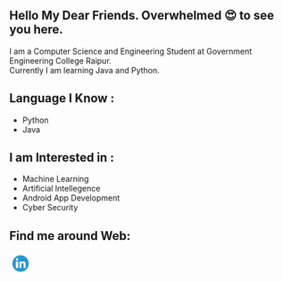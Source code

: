 ##  Hello My Dear Friends. Overwhelmed :heart_eyes: to see you here.

I am a Computer Science and Engineering Student at Government Engineering College Raipur.<br> Currently I am learning Java and Python.

## Language  I Know :
- Python
- Java

## I am Interested in :
- Machine Learning
- Artificial Intellegence
- Android App Development
- Cyber Security

## Find me around Web:
 <a href = "https://www.linkedin.com/in/komal-patel-681650204/"><img src = "./linkedIn.png" width = "40"/></a>

